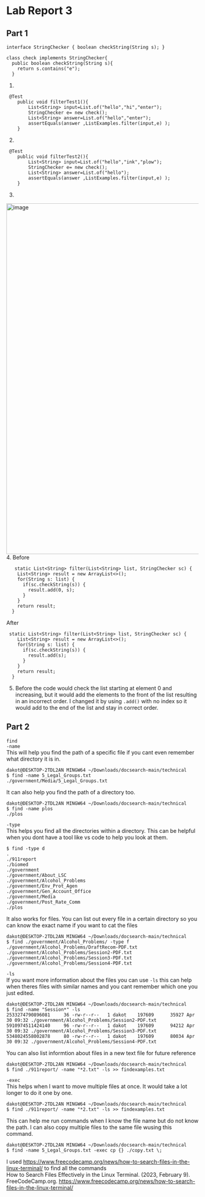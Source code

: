 # Lab Report 3
## Part 1
```
interface StringChecker { boolean checkString(String s); }

class check implements StringChecker{
  public boolean checkString(String s){
    return s.contains("e");
  }
```
1. 
```
 @Test
    public void filterTest1(){
        List<String> input=List.of("hello","hi","enter");
        StringChecker e= new check();
        List<String> answer=List.of("hello","enter");
        assertEquals(answer ,ListExamples.filter(input,e) );
    }
```
2. 
```
 @Test
    public void filterTest2(){
        List<String> input=List.of("hello","ink","plow");
        StringChecker e= new check();
        List<String> answer=List.of("hello");
        assertEquals(answer ,ListExamples.filter(input,e) );
    }
```
3. 
<img width="917" alt="image" src="https://github.com/coda289/cse15l-lab-report/assets/148298382/c5f61195-ae24-44cb-b440-86cdbfc05b40"> \
4. Before
```
   static List<String> filter(List<String> list, StringChecker sc) {
    List<String> result = new ArrayList<>();
    for(String s: list) {
      if(sc.checkString(s)) {
        result.add(0, s);
      }
    }
    return result;
  }
```
After
```
 static List<String> filter(List<String> list, StringChecker sc) {
    List<String> result = new ArrayList<>();
    for(String s: list) {
      if(sc.checkString(s)) {
        result.add(s);
      }
    }
    return result;
  }
```
5. Before the code would check the list starting at element 0 and increasing, but it would add the elements to the front of the list resulting in an incorrect order. I changed it by using `.add()` with no index so it would add to the end of the list and stay in correct order.
## Part 2
`find` \
`-name` \
This will help you find the path of a specific file if you cant even remember what directory it is in. 
```
dakot@DESKTOP-2TDL2AN MINGW64 ~/Downloads/docsearch-main/technical   
$ find -name 5_Legal_Groups.txt
./government/Media/5_Legal_Groups.txt
```
It can also help you find the path of a directory too.
```
dakot@DESKTOP-2TDL2AN MINGW64 ~/Downloads/docsearch-main/technical
$ find -name plos
./plos
```
`-type` \
This helps you find all the directories within a directory. This can be helpful when you dont have a tool like vs code to help you look at them. 
```
$ find -type d
.
./911report
./biomed
./government
./government/About_LSC
./government/Alcohol_Problems
./government/Env_Prot_Agen
./government/Gen_Account_Office
./government/Media
./government/Post_Rate_Comm
./plos
```
It also works for files. You can list out every file in a certain directory so you can know the exact name if you want to cat the files
```
dakot@DESKTOP-2TDL2AN MINGW64 ~/Downloads/docsearch-main/technical   
$ find ./government/Alcohol_Problems/ -type f
./government/Alcohol_Problems/DraftRecom-PDF.txt
./government/Alcohol_Problems/Session2-PDF.txt
./government/Alcohol_Problems/Session3-PDF.txt
./government/Alcohol_Problems/Session4-PDF.txt
```
`-ls` \
If you want more information about the files you can use `-ls` this can help when theres files with similar names and you cant remember which one you just edited. 
```
dakot@DESKTOP-2TDL2AN MINGW64 ~/Downloads/docsearch-main/technical   
$ find -name "Session*" -ls
2533274790896081     36 -rw-r--r--   1 dakot    197609      35927 Apr 30 09:32 ./government/Alcohol_Problems/Session2-PDF.txt
5910974511424140     96 -rw-r--r--   1 dakot    197609      94212 Apr 30 09:32 ./government/Alcohol_Problems/Session3-PDF.txt
5348024558002878     80 -rw-r--r--   1 dakot    197609      80034 Apr 30 09:32 ./government/Alcohol_Problems/Session4-PDF.txt
```
You can also list informtion about files in a new text file for future reference
```
dakot@DESKTOP-2TDL2AN MINGW64 ~/Downloads/docsearch-main/technical   
$ find ./911report/ -name "*2.txt" -ls >> findexamples.txt
```
`-exec` \
This helps when I want to move multiple files at once. It would take a lot longer to do it one by one. 
```
dakot@DESKTOP-2TDL2AN MINGW64 ~/Downloads/docsearch-main/technical   
$ find ./911report/ -name "*2.txt" -ls >> findexamples.txt
```

This can help me run commands when I know the file name but do not know the path. I can also copy multiple files to the same file wusing this command. 
```
dakot@DESKTOP-2TDL2AN MINGW64 ~/Downloads/docsearch-main/technical
$ find -name 5_Legal_Groups.txt -exec cp {} ./copy.txt \;
```

I used https://www.freecodecamp.org/news/how-to-search-files-in-the-linux-terminal/ to find all the commands  \
How to Search Files Effectively in the Linux Terminal. (2023, February 9). \
  FreeCodeCamp.org. https://www.freecodecamp.org/news/how-to-search-files-in-the-linux-terminal/

